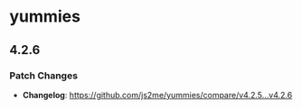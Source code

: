 # yummies

## 4.2.6  

### Patch Changes   

- **Changelog**: https://github.com/js2me/yummies/compare/v4.2.5...v4.2.6   
